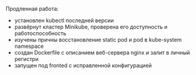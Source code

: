 Продленная работа:
- установлен kubectl последней версии
- развёрнут кластер Minikube, проверена его доступность и работоспособность
- изучены причны восстановление static pod и pod в kube-system namespace
- создан Dockerfile с описанием веб-сервера nginx и залит в личный регистри
- запущен под fronted с исправленной конфигурацией
